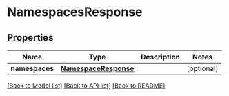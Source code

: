 # NamespacesResponse

## Properties
Name | Type | Description | Notes
------------ | ------------- | ------------- | -------------
**namespaces** | [**NamespaceResponse**](NamespaceResponse.md) |  | [optional] 

[[Back to Model list]](../README.md#documentation-for-models) [[Back to API list]](../README.md#documentation-for-api-endpoints) [[Back to README]](../README.md)


